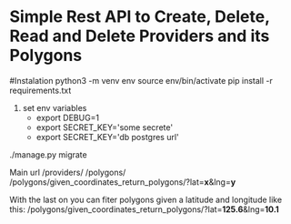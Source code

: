 # Simple Rest API to Create, Delete, Read and Delete Providers and its Polygons

#Instalation
python3 -m venv env
source env/bin/activate
pip install -r requirements.txt

1. set env variables
    * export DEBUG=1
    * export SECRET_KEY='some secrete'
    * export SECRET_KEY='db postgres url'

./manage.py migrate

Main url
/providers/
/polygons/
/polygons/given_coordinates_return_polygons/?lat=**x**&lng=**y**

With the last on you can fiter polygons given a latitude and longitude like this:
/polygons/given_coordinates_return_polygons/?lat=**125.6**&lng=**10.1**